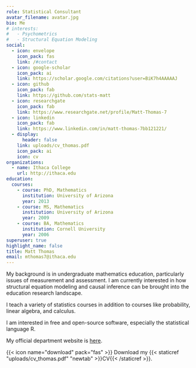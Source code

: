 ```yaml
---
role: Statistical Consultant
avatar_filename: avatar.jpg
bio: Me
# interests:
#   - Psychometrics
#   - Structural Equation Modeling
social:
  - icon: envelope
    icon_pack: fas
    link: /#contact
  - icon: google-scholar
    icon_pack: ai
    link: https://scholar.google.com/citations?user=BiK7h4AAAAAJ
  - icon: github
    icon_pack: fab
    link: https://github.com/stats-matt
  - icon: researchgate
    icon_pack: fab
    link: https://www.researchgate.net/profile/Matt-Thomas-7
  - icon: linkedin
    icon_pack: fab
    link: https://www.linkedin.com/in/matt-thomas-7bb121221/
  - display:
      header: false
    link: uploads/cv_thomas.pdf
    icon_pack: ai
    icon: cv
organizations:
  - name: Ithaca College
    url: http://ithaca.edu
education:
  courses:
    - course: PhD, Mathematics
      institution: University of Arizona
      year: 2013
    - course: MS, Mathematics
      institution: University of Arizona
      year: 2009
    - course: BA, Mathematics
      institution: Cornell University
      year: 2006
superuser: true
highlight_name: false
title: Matt Thomas
email: mthomas7@ithaca.edu
---
```

My background is in undergraduate mathematics education, particularly issues of measurement and assessment. I am currently interested in how structural equation modeling and causal inference can be brought into the education research landscape.

I teach a variety of statistics courses in addition to courses like probability, linear algebra, and calculus.

I am interested in free and open-source software, especially the statistical language R.

My official department website is [here](https://www.ithaca.edu/faculty/mthomas7).

{{< icon name="download" pack="fas" >}} Download my {{< staticref "uploads/cv_thomas.pdf" "newtab" >}}CV{{< /staticref >}}.
